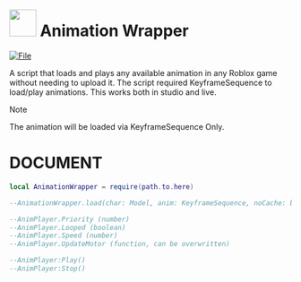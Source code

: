 # <img src="https://github.com/specialman39824/test/blob/main/animationwrapper.png" width="48"/> Animation Wrapper

[![File](https://img.shields.io/github/downloads/pizzaboxer/bloxstrap/latest/total?color=981bfe)](https://github.com/specialman39824/test/blob/main/Animation.rbxm)

A script that loads and plays any available animation in any Roblox game without needing to upload it. The script required KeyframeSequence to load/play animations.
This works both in studio and live. 

> [!NOTE]
> The animation will be loaded via KeyframeSequence Only.

# DOCUMENT
```lua
local AnimationWrapper = require(path.to.here)

--AnimationWrapper.load(char: Model, anim: KeyframeSequence, noCache: boolean?) -> AnimPlayer

--AnimPlayer.Priority (number)
--AnimPlayer.Looped (boolean)
--AnimPlayer.Speed (number)
--AnimPlayer.UpdateMotor (function, can be overwritten)

--AnimPlayer:Play()
--AnimPlayer:Stop()
```

